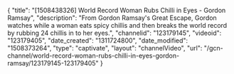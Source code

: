 {
    "title": "[1508438326] World Record Woman Rubs Chilli in Eyes - Gordon Ramsay",
    "description": "From Gordon Ramsay's Great Escape, Gordon watches while a woman eats spicy chillis and then breaks the world record  by rubbing 24 chillis in to her eyes.",
    "channelid": "123179145",
    "videoid": "123179405",
    "date_created": "1311724800",
    "date_modified": "1508373264",
    "type": "captivate",
    "layout": "channelVideo",
    "url": "\/gcn-channel\/world-record-woman-rubs-chilli-in-eyes-gordon-ramsay\/123179145-123179405"
}